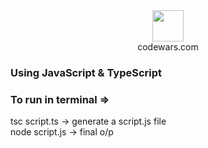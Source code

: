 <div align = "center" margin-top = "10px">
    <a href="https://www.codewars.com/users/drcount-root" target = "_blank">
        <img src="https://www.codewars.com/packs/assets/logo.61192cf7.svg" width = 50 height = 50/>
    </a>
    <div color="red" font-size = "50px">codewars.com</div>
</div>

<!-- # <p color="red">codewars.com</p> -->

### <div>Using <span color = "yellow">JavaScript</span> & <span color = "#3498db">TypeScript</span></div>

### <p color = "crimson">To run in terminal => </p>

<p color = "greenyellow">tsc script.ts -> generate a script.js file <br> node script.js -> final o/p</p>
